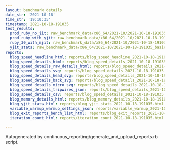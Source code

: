 ```yaml
---
layout: benchmark_details
date_str: '2021-10-18'
time_str: '19:10:35'
timestamp: 2021-10-18-191035
test_results:
  prod_ruby_no_jit: raw_benchmark_data/x86_64/2021-10/2021-10-18-191035_basic_benchmark_prod_ruby_no_jit.json
  prod_ruby_with_yjit: raw_benchmark_data/x86_64/2021-10/2021-10-18-191035_basic_benchmark_prod_ruby_with_yjit.json
  ruby_30_with_mjit: raw_benchmark_data/x86_64/2021-10/2021-10-18-191035_basic_benchmark_ruby_30_with_mjit.json
  yjit_stats: raw_benchmark_data/x86_64/2021-10/2021-10-18-191035_basic_benchmark_yjit_stats.json
reports:
  blog_speed_headline_html: reports/blog_speed_headline_2021-10-18-191035.html
  blog_speed_details_html: reports/blog_speed_details_2021-10-18-191035.html
  blog_speed_details_raw_details_html: reports/blog_speed_details_2021-10-18-191035.raw_details.html
  blog_speed_details_svg: reports/blog_speed_details_2021-10-18-191035.svg
  blog_speed_details_head_svg: reports/blog_speed_details_2021-10-18-191035.head.svg
  blog_speed_details_back_svg: reports/blog_speed_details_2021-10-18-191035.back.svg
  blog_speed_details_micro_svg: reports/blog_speed_details_2021-10-18-191035.micro.svg
  blog_speed_details_tripwires_json: reports/blog_speed_details_2021-10-18-191035.tripwires.json
  blog_speed_details_csv: reports/blog_speed_details_2021-10-18-191035.csv
  blog_memory_details_html: reports/blog_memory_details_2021-10-18-191035.html
  blog_yjit_stats_html: reports/blog_yjit_stats_2021-10-18-191035.html
  variable_warmup_warmup_settings_json: reports/variable_warmup_2021-10-18-191035.warmup_settings.json
  blog_exit_reports_bench_list_html: reports/blog_exit_reports_2021-10-18-191035.bench_list.html
  iteration_count_html: reports/iteration_count_2021-10-18-191035.html

---
```

Autogenerated by continuous_reporting/generate_and_upload_reports.rb script.
